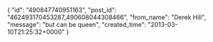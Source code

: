  {
   "id": "490847740951163",
   "post_id": "462493170453287_490608044308466",
   "from_name": "Derek Hill",
   "message": "but can be queen",
   "created_time": "2013-03-10T21:25:32+0000"
 }
